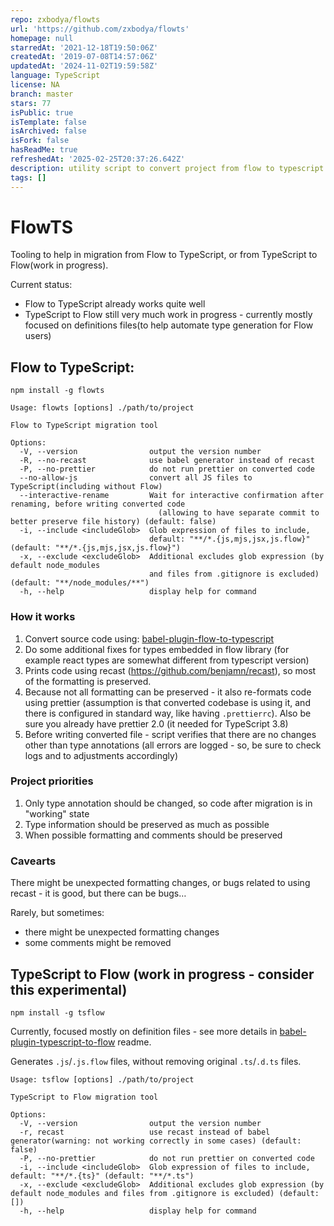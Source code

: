 ```yaml
---
repo: zxbodya/flowts
url: 'https://github.com/zxbodya/flowts'
homepage: null
starredAt: '2021-12-18T19:50:06Z'
createdAt: '2019-07-08T14:57:06Z'
updatedAt: '2024-11-02T19:59:58Z'
language: TypeScript
license: NA
branch: master
stars: 77
isPublic: true
isTemplate: false
isArchived: false
isFork: false
hasReadMe: true
refreshedAt: '2025-02-25T20:37:26.642Z'
description: utility script to convert project from flow to typescript
tags: []
---
```


# FlowTS 

Tooling to help in migration from Flow to TypeScript, or from TypeScript to Flow(work in progress).

Current status:

 - Flow to TypeScript already works quite well
 - TypeScript to Flow still very much work in progress - currently mostly focused on definitions files(to help automate type generation for Flow users)

## Flow to TypeScript:

`npm install -g flowts`

```
Usage: flowts [options] ./path/to/project

Flow to TypeScript migration tool

Options:
  -V, --version                output the version number
  -R, --no-recast              use babel generator instead of recast
  -P, --no-prettier            do not run prettier on converted code
  --no-allow-js                convert all JS files to TypeScript(including without Flow)
  --interactive-rename         Wait for interactive confirmation after renaming, before writing converted code 
                                 (allowing to have separate commit to better preserve file history) (default: false)
  -i, --include <includeGlob>  Glob expression of files to include,
                               default: "**/*.{js,mjs,jsx,js.flow}" (default: "**/*.{js,mjs,jsx,js.flow}")
  -x, --exclude <excludeGlob>  Additional excludes glob expression (by default node_modules 
                               and files from .gitignore is excluded) (default: "**/node_modules/**")
  -h, --help                   display help for command
```


### How it works

1. Convert source code using: [babel-plugin-flow-to-typescript](packages/babel-plugin-flow-to-typescript)
2. Do some additional fixes for types embedded in flow library (for example react types are somewhat different from typescript version)
3. Prints code using recast (https://github.com/benjamn/recast), so most of the formatting is preserved.
4. Because not all formatting can be preserved - it also re-formats code using prettier (assumption is that converted codebase is using it, and there is configured in standard way, like having `.prettierrc`). Also be sure you already have prettier 2.0 (it needed for TypeScript 3.8)
5. Before writing converted file - script verifies that there are no changes other than type annotations (all errors are logged - so, be sure to check logs and to adjustments accordingly)

### Project priorities

1. Only type annotation should be changed, so code after migration is in "working" state
2. Type information should be preserved as much as possible
3. When possible formatting and comments should be preserved

### Cavearts

There might be unexpected formatting changes, or bugs related to using recast - it is good, but there can be bugs…

Rarely, but sometimes:

- there might be unexpected formatting changes
- some comments might be removed

## TypeScript to Flow (work in progress - consider this experimental)

`npm install -g tsflow`

Currently, focused mostly on definition files - see more details in [babel-plugin-typescript-to-flow](packages/babel-plugin-typescript-to-flow) readme. 

Generates `.js`/`.js.flow` files, without removing original `.ts`/`.d.ts` files.   

```
Usage: tsflow [options] ./path/to/project

TypeScript to Flow migration tool

Options:
  -V, --version                output the version number
  -r, recast                   use recast instead of babel generator(warning: not working correctly in some cases) (default: false)
  -P, --no-prettier            do not run prettier on converted code
  -i, --include <includeGlob>  Glob expression of files to include, default: "**/*.{ts}" (default: "**/*.ts")
  -x, --exclude <excludeGlob>  Additional excludes glob expression (by default node_modules and files from .gitignore is excluded) (default: [])
  -h, --help                   display help for command
```
